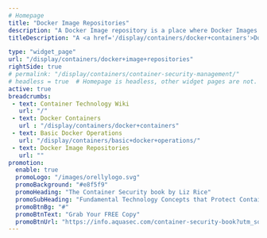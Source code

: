 ```yaml
---
# Homepage
title: "Docker Image Repositories"
description: "A Docker Image repository is a place where Docker Images are actually stored, compared to the image registry which is a collection of pointers to this images. This page gathers resources about public repositories like the Docker hub and private repositories and how to set up and manage Docker repositories."
titleDescription: "A <a href='/display/containers/docker+containers'>Docker</a> Image repository is a place where <a href='/display/containers/docker+registries+101'>image registry</a> are actually stored, compared to the image registry which is a collection of pointers to this images. This page gathers resources about public repositories like the <a href='/display/containers/working+with+docker+hub'>Docker hub</a> and private repositories and how to set up and manage Docker repositories." 

type: "widget_page"
url: "/display/containers/docker+image+repositories" 
rightSide: true 
# permalink: "/display/containers/container-security-management/"
# headless = true  # Homepage is headless, other widget pages are not.
active: true
breadcrumbs:
 - text: Container Technology Wiki
   url: "/"
 - text: Docker Containers
   url : "/display/containers/docker+containers"
 - text: Basic Docker Operations
   url: "/display/containers/basic+docker+operations/"
 - text: Docker Image Repositories
   url: ""
promotion:
  enable: true
  promoLogo: "/images/orellylogo.svg"
  promoBackground: "#e8f5f9"
  promoHeading: "The Container Security book by Liz Rice"
  promoSubHeading: "Fundamental Technology Concepts that Protect Containerized Applications"
  promoBtnBg: "#"
  promoBtnText: "Grab Your FREE Copy"
  promoBtnUrl: "https://info.aquasec.com/container-security-book?utm_source=wiki"
---
```



